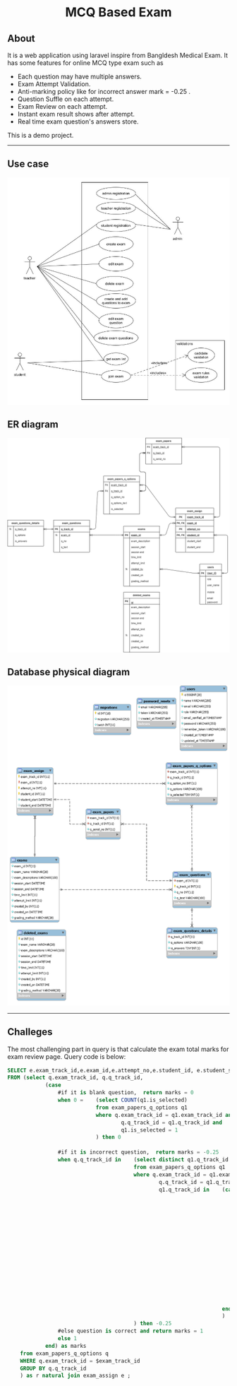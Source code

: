 <h1 align="center">MCQ Based Exam</h1>

## About

It is a web application using laravel inspire from Bangldesh Medical Exam. It has some features for online MCQ type exam such as

- Each question may have multiple answers.
- Exam Attempt Validation.
- Anti-marking policy like for incorrect answer mark = -0.25 . 
- Question Suffle on each attempt.
- Exam Review on each attempt.
- Instant exam result shows after attempt.
- Real time exam question's answers store.

This is a demo project.

---

## Use case
![alt text](https://github.com/BimalNSU/mcq_based_exam_management/blob/master/diagrams/use_case.jpg?raw=true)
## ER diagram
![alt text](https://github.com/BimalNSU/mcq_based_exam_management/blob/master/diagrams/er_diagram.png?raw=true)
## Database physical diagram
![alt text](https://github.com/BimalNSU/mcq_based_exam_management/blob/master/diagrams/physical_diagram.png?raw=true)

---

## Challeges
The most challenging part in query is that calculate the exam total marks for exam review page.
Query code is below:

```SQL
SELECT e.exam_track_id,e.exam_id,e.attempt_no,e.student_id, e.student_start, SUM(r.marks) as total_marks
FROM (select q.exam_track_id, q.q_track_id,
            (case
                #if it is blank question,  return marks = 0	
                when 0 = 	(select COUNT(q1.is_selected) 
                            from exam_papers_q_options q1
                            where q.exam_track_id = q1.exam_track_id and
                                    q.q_track_id = q1.q_track_id and
                                    q1.is_selected = 1
                            ) then 0

                #if it is incorrect question,  return marks = -0.25
                when q.q_track_id in 	(select distinct q1.q_track_id
                                        from exam_papers_q_options q1
                                        where q.exam_track_id = q1.exam_track_id and
                                                q.q_track_id = q1.q_track_id and
                                                q1.q_track_id in 	(case
                                                                        when q1.is_selected=1 and
                                                                                q1.q_options not in (select a.q_options
                                                                                                    from exam_questions_details a
                                                                                                    where a.is_answers = 1 AND 
                                                                                                        q1.q_track_id = a.q_track_id
                                                                                                    ) 
                                                                                                    then q1.q_track_id
                                                                        when q1.is_selected = 0 and
                                                                                q1.q_options in (select a.q_options
                                                                                                from exam_questions_details a
                                                                                                where a.is_answers = 1 AND
                                                                                                    q1.q_track_id = a.q_track_id
                                                                                                ) 
                                                                                                then q1.q_track_id
                                                                        else null
                                                                    end
                                                                    ) 
                                        ) then -0.25
                #else question is correct and return marks = 1
                else 1
            end) as marks
    from exam_papers_q_options q
    WHERE q.exam_track_id = $exam_track_id
    GROUP BY q.q_track_id
    ) as r natural join exam_assign e ;
```                    